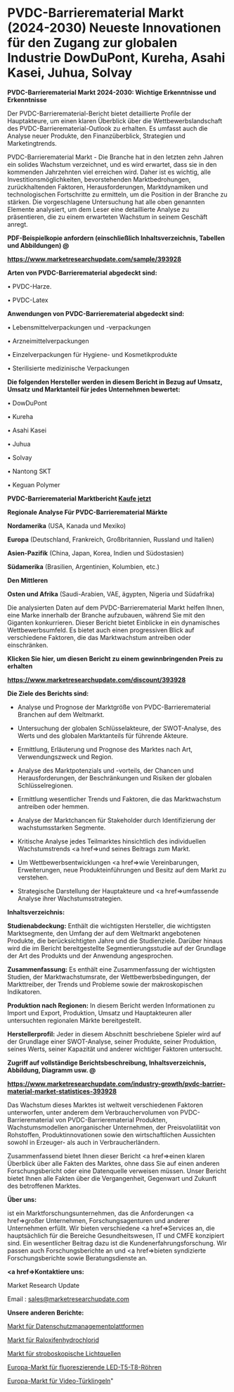 # PVDC-Barrierematerial Markt (2024-2030) Neueste Innovationen für den Zugang zur globalen Industrie DowDuPont, Kureha, Asahi Kasei, Juhua, Solvay

<strong>PVDC-Barrierematerial Markt 2024-2030: Wichtige Erkenntnisse und Erkenntnisse</strong>

Der PVDC-Barrierematerial-Bericht bietet detaillierte Profile der Hauptakteure, um einen klaren Überblick über die Wettbewerbslandschaft des PVDC-Barrierematerial-Outlook zu erhalten. Es umfasst auch die Analyse neuer Produkte, den Finanzüberblick, Strategien und Marketingtrends.

PVDC-Barrierematerial Markt - Die Branche hat in den letzten zehn Jahren ein solides Wachstum verzeichnet, und es wird erwartet, dass sie in den kommenden Jahrzehnten viel erreichen wird. Daher ist es wichtig, alle Investitionsmöglichkeiten, bevorstehenden Marktbedrohungen, zurückhaltenden Faktoren, Herausforderungen, Marktdynamiken und technologischen Fortschritte zu ermitteln, um die Position in der Branche zu stärken. Die vorgeschlagene Untersuchung hat alle oben genannten Elemente analysiert, um dem Leser eine detaillierte Analyse zu präsentieren, die zu einem erwarteten Wachstum in seinem Geschäft anregt.



<strong><b>PDF-Beispielkopie anfordern (einschließlich Inhaltsverzeichnis, Tabellen und Abbildungen) @ </b></strong>

<strong><a href=https://www.marketresearchupdate.com/sample/393928>

<strong>https://www.marketresearchupdate.com/sample/393928</u></a></strong></strong>



<strong>Arten von PVDC-Barrierematerial abgedeckt sind:</strong>

• PVDC-Harze.

• PVDC-Latex



<strong>Anwendungen von PVDC-Barrierematerial abgedeckt sind:</strong>

• Lebensmittelverpackungen und -verpackungen

• Arzneimittelverpackungen

• Einzelverpackungen für Hygiene- und Kosmetikprodukte

• Sterilisierte medizinische Verpackungen



<strong>Die folgenden Hersteller werden in diesem Bericht in Bezug auf Umsatz, Umsatz und Marktanteil für jedes Unternehmen bewertet:</strong>

• DowDuPont

• Kureha

• Asahi Kasei

• Juhua

• Solvay

• Nantong SKT

• Keguan Polymer



<strong>PVDC-Barrierematerial Marktbericht <a href=https://www.marketresearchupdate.com/buynow/393928>Kaufe jetzt</a></strong>



<strong>Regionale Analyse Für PVDC-Barrierematerial Märkte</strong>



<strong>Nordamerika</strong> (USA, Kanada und Mexiko)



<strong>Europa</strong> (Deutschland, Frankreich, Großbritannien, Russland und Italien)



<strong>Asien-Pazifik</strong> (China, Japan, Korea, Indien und Südostasien)



<strong>Südamerika</strong> (Brasilien, Argentinien, Kolumbien, etc.)



<strong>Den Mittleren</strong> 

<strong>Osten und Afrika</strong> (Saudi-Arabien, VAE, ägypten, Nigeria und Südafrika)

Die analysierten Daten auf dem PVDC-Barrierematerial Markt helfen Ihnen, eine Marke innerhalb der Branche aufzubauen, während Sie mit den Giganten konkurrieren. Dieser Bericht bietet Einblicke in ein dynamisches Wettbewerbsumfeld. Es bietet auch einen progressiven Blick auf verschiedene Faktoren, die das Marktwachstum antreiben oder einschränken.



<strong>Klicken Sie hier, um diesen Bericht zu einem gewinnbringenden Preis zu erhalten
</strong>

<strong><a href=https://www.marketresearchupdate.com/discount/393928>https://www.marketresearchupdate.com/discount/393928</b></u></strong></a>



<strong>Die Ziele des Berichts sind:</strong>

- Analyse und Prognose der Marktgröße von PVDC-Barrierematerial Branchen auf dem Weltmarkt.

- Untersuchung der globalen Schlüsselakteure, der SWOT-Analyse, des Werts und des globalen Marktanteils für führende Akteure.

- Ermittlung, Erläuterung und Prognose des Marktes nach Art, Verwendungszweck und Region.

- Analyse des Marktpotenzials und -vorteils, der Chancen und Herausforderungen, der Beschränkungen und Risiken der globalen Schlüsselregionen.

- Ermittlung wesentlicher Trends und Faktoren, die das Marktwachstum antreiben oder hemmen.

- Analyse der Marktchancen für Stakeholder durch Identifizierung der wachstumsstarken Segmente.

- Kritische Analyse jedes Teilmarktes hinsichtlich des individuellen Wachstumstrends <a href=>und</a> seines Beitrags zum Markt.

- Um Wettbewerbsentwicklungen <a href=>wie</a> Vereinbarungen, Erweiterungen, neue Produkteinführungen und Besitz auf dem Markt zu verstehen.

- Strategische Darstellung der Hauptakteure und <a href=>umfas</a>sende Analyse ihrer Wachstumsstrategien.



<strong>Inhaltsverzeichnis:</strong>



<strong>Studienabdeckung:</strong> Enthält die wichtigsten Hersteller, die wichtigsten Marktsegmente, den Umfang der auf dem Weltmarkt angebotenen Produkte, die berücksichtigten Jahre und die Studienziele. Darüber hinaus wird die im Bericht bereitgestellte Segmentierungsstudie auf der Grundlage der Art des Produkts und der Anwendung angesprochen.



<strong>Zusammenfassung:</strong> Es enthält eine Zusammenfassung der wichtigsten Studien, der Marktwachstumsrate, der Wettbewerbsbedingungen, der Markttreiber, der Trends und Probleme sowie der makroskopischen Indikatoren.



<strong>Produktion nach Regionen:</strong> In diesem Bericht werden Informationen zu Import und Export, Produktion, Umsatz und Hauptakteuren aller untersuchten regionalen Märkte bereitgestellt.



<strong>Herstellerprofil:</strong> Jeder in diesem Abschnitt beschriebene Spieler wird auf der Grundlage einer SWOT-Analyse, seiner Produkte, seiner Produktion, seines Werts, seiner Kapazität und anderer wichtiger Faktoren untersucht.



<strong><b>Zugriff auf vollständige Berichtsbeschreibung, Inhaltsverzeichnis, Abbildung, Diagramm usw. @ </b></strong>

<strong><a href=https://www.marketresearchupdate.com/industry-growth/pvdc-barrier-material-market-statistices-393928>https://www.marketresearchupdate.com/industry-growth/pvdc-barrier-material-market-statistices-393928</a></strong>

Das Wachstum dieses Marktes ist weltweit verschiedenen Faktoren unterworfen, unter anderem dem Verbrauchervolumen von PVDC-Barrierematerial von PVDC-Barrierematerial Produkten, Wachstumsmodellen anorganischer Unternehmen, der Preisvolatilität von Rohstoffen, Produktinnovationen sowie den wirtschaftlichen Aussichten sowohl in Erzeuger- als auch in Verbraucherländern.

Zusammenfassend bietet Ihnen dieser Bericht <a href=>einen</a> klaren Überblick über alle Fakten des Marktes, ohne dass Sie auf einen anderen Forschungsbericht oder eine Datenquelle verweisen müssen. Unser Bericht bietet Ihnen alle Fakten über die Vergangenheit, Gegenwart und Zukunft des betroffenen Marktes.



<strong>Über uns:</strong>

 ist ein Marktforschungsunternehmen, das die Anforderungen <a href=>großer</a> Unternehmen, Forschungsagenturen und anderer Unternehmen erfüllt. Wir bieten verschiedene <a href=>Services</a> an, die hauptsächlich für die Bereiche Gesundheitswesen, IT und CMFE konzipiert sind. Ein wesentlicher Beitrag dazu ist die Kundenerfahrungsforschung. Wir passen auch Forschungsberichte an und <a href=>bieten</a> syndizierte Forschungsberichte sowie Beratungsdienste an.



<strong><a href=>Kontaktiere uns:</a></strong>

Market Research Update

Email : sales@marketresearchupdate.com



<strong>Unsere anderen Berichte:</strong>

<a href=https://www.linkedin.com/pulse/data-privacy-management-platform-market-size>Markt für Datenschutzmanagementplattformen</a>

<a href=https://www.linkedin.com/pulse/raloxifene-hydrochloride-market-2023-remarking>Markt für Raloxifenhydrochlorid</a>

<a href=https://www.linkedin.com/pulse/stroboscopic-light-sources-market-research-report>Markt für stroboskopische Lichtquellen</a>

<a href=https://www.linkedin.com/pulse/europe-fluorescent-led-t5-t8-tube-market-analysis-outlooks>Europa-Markt für fluoreszierende LED-T5-T8-Röhren</a>

<a href=https://www.linkedin.com/pulse/europe-video-doorbell-market-2023-size-share-opportunities>Europa-Markt für Video-Türklingeln</a>"
